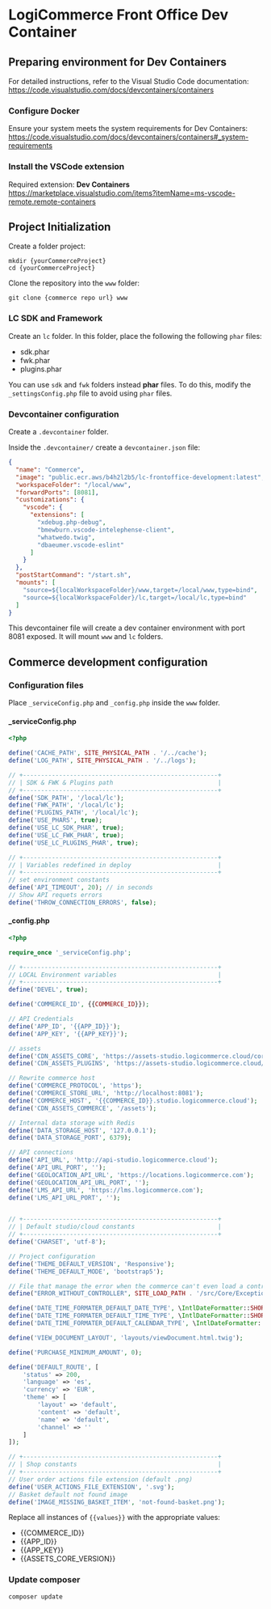 # LogiCommerce Front Office Dev Container

## Preparing environment for Dev Containers

For detailed instructions, refer to the Visual Studio Code documentation:
<https://code.visualstudio.com/docs/devcontainers/containers>

### Configure Docker

Ensure your system meets the system requirements for Dev Containers:
<https://code.visualstudio.com/docs/devcontainers/containers#_system-requirements>

### Install the VSCode extension

Required extension: **Dev Containers**
<https://marketplace.visualstudio.com/items?itemName=ms-vscode-remote.remote-containers>

## Project Initialization

Create a folder project:

```console
mkdir {yourCommerceProject}
cd {yourCommerceProject}
```

Clone the repository into the `www` folder:

```console
git clone {commerce repo url} www
```

### LC SDK and Framework

Create an `lc` folder. In this folder, place the following the following `phar`
files:

- sdk.phar
- fwk.phar
- plugins.phar

You can use `sdk` and `fwk` folders instead **phar** files. To do this, modify
the `_settingsConfig.php` file to avoid using `phar` files.

### Devcontainer configuration

Create a `.devcontainer` folder.

Inside the `.devcontainer/` create a `devcontainer.json` file:

```json
{
  "name": "Commerce",
  "image": "public.ecr.aws/b4h2l2b5/lc-frontoffice-development:latest",
  "workspaceFolder": "/local/www",
  "forwardPorts": [8081],
  "customizations": {
    "vscode": {
      "extensions": [
        "xdebug.php-debug",
        "bmewburn.vscode-intelephense-client",
        "whatwedo.twig",
        "dbaeumer.vscode-eslint"
      ]
    }
  },
  "postStartCommand": "/start.sh",
  "mounts": [
    "source=${localWorkspaceFolder}/www,target=/local/www,type=bind",
    "source=${localWorkspaceFolder}/lc,target=/local/lc,type=bind"
  ]
}
```

This devcontainer file will create a dev container environment with port 8081
exposed. It will mount `www` and `lc` folders.

## Commerce development configuration

### Configuration files

Place `_serviceConfig.php` and `_config.php` inside the `www` folder.

#### _serviceConfig.php

```php
<?php

define('CACHE_PATH', SITE_PHYSICAL_PATH . '/../cache');
define('LOG_PATH', SITE_PHYSICAL_PATH . '/../logs');

// +------------------------------------------------------+
// | SDK & FWK & Plugins path                             |
// +------------------------------------------------------+
define('SDK_PATH', '/local/lc');
define('FWK_PATH', '/local/lc');
define('PLUGINS_PATH', '/local/lc');
define('USE_PHARS', true);
define('USE_LC_SDK_PHAR', true);
define('USE_LC_FWK_PHAR', true);
define('USE_LC_PLUGINS_PHAR', true);

// +------------------------------------------------------+
// | Variables redefined in deploy                        |
// +------------------------------------------------------+
// set environment constants
define('API_TIMEOUT', 20); // in seconds
// Show API requets errors
define('THROW_CONNECTION_ERRORS', false);

```

#### _config.php

```php
<?php

require_once '_serviceConfig.php';

// +------------------------------------------------------+
// LOCAL Environment variables                            |
// +------------------------------------------------------+
define('DEVEL', true);

define('COMMERCE_ID', {{COMMERCE_ID}});

// API Credentials
define('APP_ID', '{{APP_ID}}');
define('APP_KEY', '{{APP_KEY}}');

// assets
define('CDN_ASSETS_CORE', 'https://assets-studio.logicommerce.cloud/core/{{ASSETS_CORE_VERSION}}');
define('CDN_ASSETS_PLUGINS', 'https://assets-studio.logicommerce.cloud/plugins');

// Rewrite commerce host
define('COMMERCE_PROTOCOL', 'https');
define('COMMERCE_STORE_URL', 'http://localhost:8081');
define('COMMERCE_HOST', '{{COMMERCE_ID}}.studio.logicommerce.cloud');
define('CDN_ASSETS_COMMERCE', '/assets');

// Internal data storage with Redis
define('DATA_STORAGE_HOST', '127.0.0.1');
define('DATA_STORAGE_PORT', 6379);

// API connections
define('API_URL', 'http://api-studio.logicommerce.cloud');
define('API_URL_PORT', '');
define('GEOLOCATION_API_URL', 'https://locations.logicommerce.com');
define('GEOLOCATION_API_URL_PORT', '');
define('LMS_API_URL', 'https://lms.logicommerce.com');
define('LMS_API_URL_PORT', '');


// +------------------------------------------------------+
// | Default studio/cloud constants                       |
// +------------------------------------------------------+
define('CHARSET', 'utf-8');

// Project configuration
define('THEME_DEFAULT_VERSION', 'Responsive');
define('THEME_DEFAULT_MODE', 'bootstrap5');

// File that manage the error when the commerce can't even load a controller
define("ERROR_WITHOUT_CONTROLLER", SITE_LOAD_PATH . '/src/Core/Exceptions/ErrorWithoutController.php');

define('DATE_TIME_FORMATER_DEFAULT_DATE_TYPE', \IntlDateFormatter::SHORT);
define('DATE_TIME_FORMATER_DEFAULT_TIME_TYPE', \IntlDateFormatter::SHORT);
define('DATE_TIME_FORMATER_DEFAULT_CALENDAR_TYPE', \IntlDateFormatter::GREGORIAN);

define('VIEW_DOCUMENT_LAYOUT', 'layouts/viewDocument.html.twig');

define('PURCHASE_MINIMUM_AMOUNT', 0);

define('DEFAULT_ROUTE', [
    'status' => 200,
    'language' => 'es',
    'currency' => 'EUR',
    'theme' => [
        'layout' => 'default',
        'content' => 'default',
        'name' => 'default',
        'channel' => ''
    ]
]);

// +------------------------------------------------------+
// | Shop constants                                       |
// +------------------------------------------------------+
// User order actions file extension (default .png)
define('USER_ACTIONS_FILE_EXTENSION', '.svg');
// Basket default not found image
define('IMAGE_MISSING_BASKET_ITEM', 'not-found-basket.png');

```

Replace all instances of `{{values}}` with the appropriate values:

- {{COMMERCE_ID}}
- {{APP_ID}}
- {{APP_KEY}}
- {{ASSETS_CORE_VERSION}}

### Update composer

```console
composer update
```
